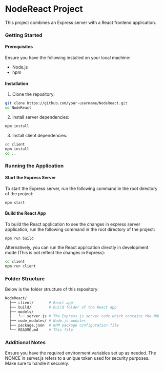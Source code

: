 # NodeReact Project
This project combines an Express server with a React frontend application.

### Getting Started
#### Prerequisites
Ensure you have the following installed on your local machine:

- Node.js
- npm

#### Installation
1. Clone the repository:

```sh
git clone https://github.com/your-username/NodeReact.git
cd NodeReact
```
2. Install server dependencies:
```sh
npm install
```
3. Install client dependencies:
```sh
cd client
npm install
cd ..
```

### Running the Application
#### Start the Express Server
To start the Express server, run the following command in the root directory of the project:
```
npm start
```

#### Build the React App
To build the React application to see the changes in express server application, run the following command in the root directory of the project:
```
npm run build
```

Alternatively, you can run the React application directly in development mode (This is not reflect the changes in Express):
```sh
cd client
npm run client
```

### Folder Structure
Below is the folder structure of this repository:
```graphql
NodeReact/
  ├── client/       # React app
  ├── build/        # Build folder of the React app
  ├── models/
  │   └── server.js # The Express.js server code which contains the NONCE
  ├── node_modules/ # Node.js modules
  ├── package.json  # NPM package configuration file
  └── README.md     # This file
````

### Additional Notes
Ensure you have the required environment variables set up as needed.
The NONCE in server.js refers to a unique token used for security purposes. Make sure to handle it securely.